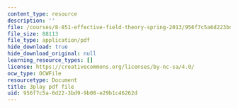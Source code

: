 ```yaml
---
content_type: resource
description: ''
file: /courses/8-851-effective-field-theory-spring-2013/956f7c5a6d223bd99b08e29b1c46262d_kEd-WsV7ESA.pdf
file_size: 88113
file_type: application/pdf
hide_download: true
hide_download_original: null
learning_resource_types: []
license: https://creativecommons.org/licenses/by-nc-sa/4.0/
ocw_type: OCWFile
resourcetype: Document
title: 3play pdf file
uid: 956f7c5a-6d22-3bd9-9b08-e29b1c46262d
---
```

